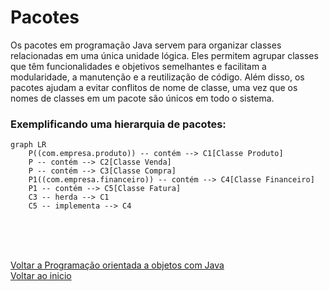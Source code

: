 # Pacotes

Os pacotes em programação Java servem para organizar classes relacionadas em uma única unidade lógica. Eles permitem agrupar classes que têm funcionalidades e objetivos semelhantes e facilitam a modularidade, a manutenção e a reutilização de código. Além disso, os pacotes ajudam a evitar conflitos de nome de classe, uma vez que os nomes de classes em um pacote são únicos em todo o sistema.

### Exemplificando uma hierarquia de pacotes:

```mermaid
graph LR
    P((com.empresa.produto)) -- contém --> C1[Classe Produto]
    P -- contém --> C2[Classe Venda]
    P -- contém --> C3[Classe Compra]
    P1((com.empresa.financeiro)) -- contém --> C4[Classe Financeiro]
    P1 -- contém --> C5[Classe Fatura]
    C3 -- herda --> C1
    C5 -- implementa --> C4
```

<br>

<br>

<br>

[Voltar a Programação orientada a objetos com Java](/Arquivos/Conteudo/4%20-%20Programa%C3%A7%C3%A3o%20orientada%20a%20objetos/4.1%20Programacao%20orientada%20a%20objetos%20com%20java.md)<br>
[Voltar ao inicio](/README.md)